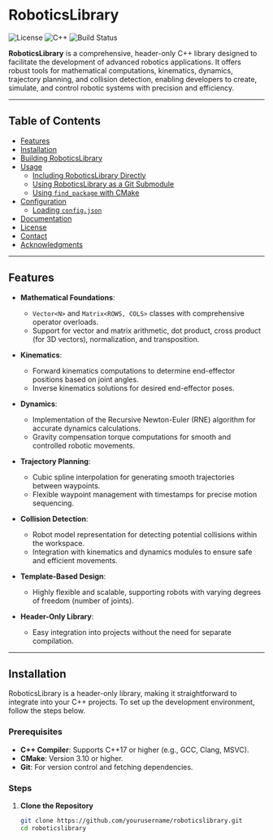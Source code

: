 # RoboticsLibrary

![License](https://img.shields.io/badge/license-MIT-blue.svg)
![C++](https://img.shields.io/badge/C%2B%2B-17-blue.svg)
![Build Status](https://img.shields.io/badge/build-passing-brightgreen.svg)

**RoboticsLibrary** is a comprehensive, header-only C++ library designed to facilitate the development of advanced robotics applications. It offers robust tools for mathematical computations, kinematics, dynamics, trajectory planning, and collision detection, enabling developers to create, simulate, and control robotic systems with precision and efficiency.

---

## Table of Contents

- [Features](#features)
- [Installation](#installation)
- [Building RoboticsLibrary](#building-roboticslibrary)
- [Usage](#usage)
  - [Including RoboticsLibrary Directly](#including-roboticslibrary-directly)
  - [Using RoboticsLibrary as a Git Submodule](#using-roboticslibrary-as-a-git-submodule)
  - [Using `find_package` with CMake](#using-find_package-with-cmake)
- [Configuration](#configuration)
  - [Loading `config.json`](#loading-configjson)
- [Documentation](#documentation)
- [License](#license)
- [Contact](#contact)
- [Acknowledgments](#acknowledgments)

---

## Features

- **Mathematical Foundations**:
  - `Vector<N>` and `Matrix<ROWS, COLS>` classes with comprehensive operator overloads.
  - Support for vector and matrix arithmetic, dot product, cross product (for 3D vectors), normalization, and transposition.

- **Kinematics**:
  - Forward kinematics computations to determine end-effector positions based on joint angles.
  - Inverse kinematics solutions for desired end-effector poses.

- **Dynamics**:
  - Implementation of the Recursive Newton-Euler (RNE) algorithm for accurate dynamics calculations.
  - Gravity compensation torque computations for smooth and controlled robotic movements.

- **Trajectory Planning**:
  - Cubic spline interpolation for generating smooth trajectories between waypoints.
  - Flexible waypoint management with timestamps for precise motion sequencing.

- **Collision Detection**:
  - Robot model representation for detecting potential collisions within the workspace.
  - Integration with kinematics and dynamics modules to ensure safe and efficient movements.

- **Template-Based Design**:
  - Highly flexible and scalable, supporting robots with varying degrees of freedom (number of joints).

- **Header-Only Library**:
  - Easy integration into projects without the need for separate compilation.

---

## Installation

RoboticsLibrary is a header-only library, making it straightforward to integrate into your C++ projects. To set up the development environment, follow the steps below.

### Prerequisites

- **C++ Compiler**: Supports C++17 or higher (e.g., GCC, Clang, MSVC).
- **CMake**: Version 3.10 or higher.
- **Git**: For version control and fetching dependencies.

### Steps

1. **Clone the Repository**

   ```bash
   git clone https://github.com/yourusername/roboticslibrary.git
   cd roboticslibrary
